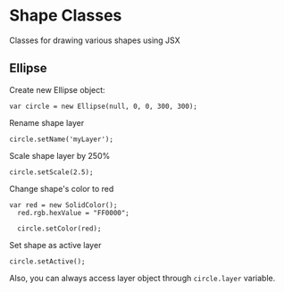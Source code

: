 # Shape Classes
Classes for drawing various shapes using JSX

## Ellipse

Create new Ellipse object:
```
var circle = new Ellipse(null, 0, 0, 300, 300);
```

Rename shape layer
```
circle.setName('myLayer');
```

Scale shape layer by 250%
```
circle.setScale(2.5);
```

Change shape's color to red
```
var red = new SolidColor();
  red.rgb.hexValue = "FF0000";
  
  circle.setColor(red);
```

Set shape as active layer
```
circle.setActive();
```

Also, you can always access layer object through `circle.layer` variable.